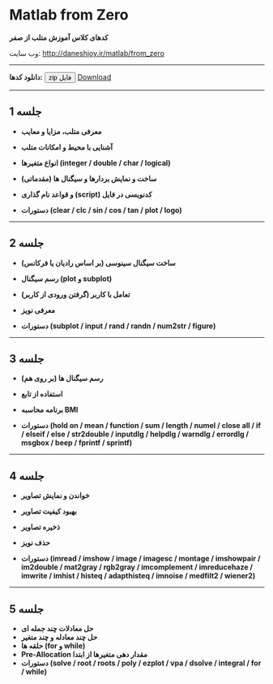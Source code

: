 # Matlab from Zero

**کدهای کلاس آموزش متلب از صفر**


وب سایت: http://daneshjoy.ir/matlab/from_zero

--------------------

**دانلود کدها:** <button name="button" onclick="https://github.com/DaneshJoy/matlab_from_zero/zipball/master">zip فایل</button> <a class="github-button" href="https://github.com/DaneshJoy/matlab_from_zero/archive/master.zip" data-icon="octicon-cloud-download" data-size="large" aria-label="Download DaneshJoy/Matlab from Zero on GitHub">Download</a>

--------------------------

## جلسه 1
- **معرفی متلب، مزایا و معایب**
- **آشنایی با محیط و امکانات متلب**
- **انواع متغیرها (integer / double / char / logical)**
- &#x202b; **ساخت و نمایش بردارها و سیگنال ها (مقدماتی)**
- &#x202b; **کدنویسی در فایل (script) و قواعد نام گذاری**
  
- **دستورات (clear / clc / sin / cos / tan / plot / logo)**

--------------------------

## جلسه 2
- &#x202b;**ساخت سیگنال سینوسی (بر اساس رادیان یا فرکانس)**
- **رسم سیگنال (plot و subplot)**
- **&#x202b;تعامل با کاربر (گرفتن ورودی از کاربر)**
- **معرفی نویز**
  
- **دستورات (subplot / input / rand / randn / num2str / figure)**

--------------------------

## جلسه 3
- &#x202b; **رسم سیگنال ها (بر روی هم)**
- **استفاده از تابع**
- **برنامه محاسبه BMI**
  
- **دستورات (hold on / mean / function / sum / length / numel / close all / if / elseif / else / str2double / inputdlg / helpdlg / warndlg / errordlg / msgbox / beep / fprintf / sprintf)**

--------------------------
## جلسه 4
- **خواندن و نمایش تصاویر**
- **بهبود کیفیت تصاویر**
- **ذخیره تصاویر**
- **حذف نویز**
  
- **دستورات (imread / imshow / image / imagesc / montage / imshowpair / im2double /  mat2gray / rgb2gray / imcomplement / imreducehaze / imwrite / imhist / histeq / adapthisteq / imnoise / medfilt2 / wiener2)**

--------------------------
## جلسه 5
- **حل معادلات چند جمله ای**
- **حل چند معادله و چند متغیر**
- **حلقه ها (for و while)**
- **Pre-Allocation مقدار دهی متغیرها از ابتدا**
- **دستورات (solve / root / roots / poly / ezplot / vpa / dsolve / integral / for / while)**